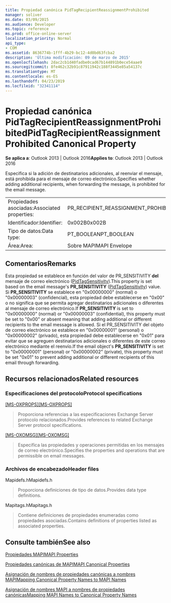 ```yaml
---
title: Propiedad canónica PidTagRecipientReassignmentProhibited
manager: soliver
ms.date: 03/09/2015
ms.audience: Developer
ms.topic: reference
ms.prod: office-online-server
localization_priority: Normal
api_type:
- COM
ms.assetid: 8636774b-1fff-4b29-bc12-4d0bd63fcba2
description: 'Última modificación: 09 de marzo de 2015'
ms.openlocfilehash: 2dac2cb1d40fadbe0cad67b144891b0ece54aae9
ms.sourcegitcommit: 8fe462c32b91c87911942c188f3445e85a54137c
ms.translationtype: MT
ms.contentlocale: es-ES
ms.lasthandoff: 04/23/2019
ms.locfileid: "32341114"
---
```

# <a name="pidtagrecipientreassignmentprohibited-canonical-property"></a><span data-ttu-id="0f1d3-103">Propiedad canónica PidTagRecipientReassignmentProhibited</span><span class="sxs-lookup"><span data-stu-id="0f1d3-103">PidTagRecipientReassignmentProhibited Canonical Property</span></span>

  
  
<span data-ttu-id="0f1d3-104">**Se aplica a**: Outlook 2013 | Outlook 2016</span><span class="sxs-lookup"><span data-stu-id="0f1d3-104">**Applies to**: Outlook 2013 | Outlook 2016</span></span> 
  
<span data-ttu-id="0f1d3-105">Especifica si la adición de destinatarios adicionales, al reenviar el mensaje, está prohibida para el mensaje de correo electrónico.</span><span class="sxs-lookup"><span data-stu-id="0f1d3-105">Specifies whether adding additional recipients, when forwarding the message, is prohibited for the email message.</span></span>
  
|||
|:-----|:-----|
|<span data-ttu-id="0f1d3-106">Propiedades asociadas:</span><span class="sxs-lookup"><span data-stu-id="0f1d3-106">Associated properties:</span></span>  <br/> |<span data-ttu-id="0f1d3-107">PR_RECIPIENT_REASSIGNMENT_PROHIBITED</span><span class="sxs-lookup"><span data-stu-id="0f1d3-107">PR_RECIPIENT_REASSIGNMENT_PROHIBITED</span></span>  <br/> |
|<span data-ttu-id="0f1d3-108">Identificador:</span><span class="sxs-lookup"><span data-stu-id="0f1d3-108">Identifier:</span></span>  <br/> |<span data-ttu-id="0f1d3-109">0x002B</span><span class="sxs-lookup"><span data-stu-id="0f1d3-109">0x002B</span></span>  <br/> |
|<span data-ttu-id="0f1d3-110">Tipo de datos:</span><span class="sxs-lookup"><span data-stu-id="0f1d3-110">Data type:</span></span>  <br/> |<span data-ttu-id="0f1d3-111">PT_BOOLEAN</span><span class="sxs-lookup"><span data-stu-id="0f1d3-111">PT_BOOLEAN</span></span>  <br/> |
|<span data-ttu-id="0f1d3-112">Área:</span><span class="sxs-lookup"><span data-stu-id="0f1d3-112">Area:</span></span>  <br/> |<span data-ttu-id="0f1d3-113">Sobre MAPI</span><span class="sxs-lookup"><span data-stu-id="0f1d3-113">MAPI Envelope</span></span>  <br/> |
   
## <a name="remarks"></a><span data-ttu-id="0f1d3-114">Comentarios</span><span class="sxs-lookup"><span data-stu-id="0f1d3-114">Remarks</span></span>

<span data-ttu-id="0f1d3-115">Esta propiedad se establece en función del valor de PR_SENSITIVITY **del** mensaje de correo electrónico ([PidTagSensitivity](pidtagsensitivity-canonical-property.md)).</span><span class="sxs-lookup"><span data-stu-id="0f1d3-115">This property is set based on the email message's **PR_SENSITIVITY** ([PidTagSensitivity](pidtagsensitivity-canonical-property.md)) value.</span></span> <span data-ttu-id="0f1d3-116">Si **PR_SENSITIVITY** se establece en "0x00000000" (normal) o "0x00000003" (confidencial), esta propiedad debe establecerse en "0x00" o no significa que se permita agregar destinatarios adicionales o diferentes al mensaje de correo electrónico.</span><span class="sxs-lookup"><span data-stu-id="0f1d3-116">If **PR_SENSITIVITY** is set to "0x00000000" (normal) or "0x00000003" (confidential), this property must be set to "0x00" or absent meaning that adding additional or different recipients to the email message is allowed.</span></span> <span data-ttu-id="0f1d3-117">Si el PR_SENSITIVITY  del objeto de correo electrónico se establece en "0x00000001" (personal) o "0x00000002" (privado), esta propiedad debe establecerse en "0x01" para evitar que se agreguen destinatarios adicionales o diferentes de este correo electrónico mediante el reenvío.</span><span class="sxs-lookup"><span data-stu-id="0f1d3-117">If the email object's **PR_SENSITIVITY** is set to "0x00000001" (personal) or "0x00000002" (private), this property must be set "0x01" to prevent adding additional or different recipients of this email through forwarding.</span></span> 
  
## <a name="related-resources"></a><span data-ttu-id="0f1d3-118">Recursos relacionados</span><span class="sxs-lookup"><span data-stu-id="0f1d3-118">Related resources</span></span>

### <a name="protocol-specifications"></a><span data-ttu-id="0f1d3-119">Especificaciones del protocolo</span><span class="sxs-lookup"><span data-stu-id="0f1d3-119">Protocol specifications</span></span>

<span data-ttu-id="0f1d3-120">[[MS-OXPROPS]](https://msdn.microsoft.com/library/f6ab1613-aefe-447d-a49c-18217230b148%28Office.15%29.aspx)</span><span class="sxs-lookup"><span data-stu-id="0f1d3-120">[[MS-OXPROPS]](https://msdn.microsoft.com/library/f6ab1613-aefe-447d-a49c-18217230b148%28Office.15%29.aspx)</span></span>
  
> <span data-ttu-id="0f1d3-121">Proporciona referencias a las especificaciones Exchange Server protocolo relacionados.</span><span class="sxs-lookup"><span data-stu-id="0f1d3-121">Provides references to related Exchange Server protocol specifications.</span></span>
    
<span data-ttu-id="0f1d3-122">[[MS-OXOMSG]](https://msdn.microsoft.com/library/daa9120f-f325-4afb-a738-28f91049ab3c%28Office.15%29.aspx)</span><span class="sxs-lookup"><span data-stu-id="0f1d3-122">[[MS-OXOMSG]](https://msdn.microsoft.com/library/daa9120f-f325-4afb-a738-28f91049ab3c%28Office.15%29.aspx)</span></span>
  
> <span data-ttu-id="0f1d3-123">Especifica las propiedades y operaciones permitidas en los mensajes de correo electrónico.</span><span class="sxs-lookup"><span data-stu-id="0f1d3-123">Specifies the properties and operations that are permissible on email messages.</span></span>
    
### <a name="header-files"></a><span data-ttu-id="0f1d3-124">Archivos de encabezado</span><span class="sxs-lookup"><span data-stu-id="0f1d3-124">Header files</span></span>

<span data-ttu-id="0f1d3-125">Mapidefs.h</span><span class="sxs-lookup"><span data-stu-id="0f1d3-125">Mapidefs.h</span></span>
  
> <span data-ttu-id="0f1d3-126">Proporciona definiciones de tipo de datos.</span><span class="sxs-lookup"><span data-stu-id="0f1d3-126">Provides data type definitions.</span></span>
    
<span data-ttu-id="0f1d3-127">Mapitags.h</span><span class="sxs-lookup"><span data-stu-id="0f1d3-127">Mapitags.h</span></span>
  
> <span data-ttu-id="0f1d3-128">Contiene definiciones de propiedades enumeradas como propiedades asociadas.</span><span class="sxs-lookup"><span data-stu-id="0f1d3-128">Contains definitions of properties listed as associated properties.</span></span>
    
## <a name="see-also"></a><span data-ttu-id="0f1d3-129">Consulte también</span><span class="sxs-lookup"><span data-stu-id="0f1d3-129">See also</span></span>



[<span data-ttu-id="0f1d3-130">Propiedades MAPI</span><span class="sxs-lookup"><span data-stu-id="0f1d3-130">MAPI Properties</span></span>](mapi-properties.md)
  
[<span data-ttu-id="0f1d3-131">Propiedades canónicas de MAPI</span><span class="sxs-lookup"><span data-stu-id="0f1d3-131">MAPI Canonical Properties</span></span>](mapi-canonical-properties.md)
  
[<span data-ttu-id="0f1d3-132">Asignación de nombres de propiedades canónicas a nombres MAPI</span><span class="sxs-lookup"><span data-stu-id="0f1d3-132">Mapping Canonical Property Names to MAPI Names</span></span>](mapping-canonical-property-names-to-mapi-names.md)
  
[<span data-ttu-id="0f1d3-133">Asignación de nombres MAPI a nombres de propiedades canónicas</span><span class="sxs-lookup"><span data-stu-id="0f1d3-133">Mapping MAPI Names to Canonical Property Names</span></span>](mapping-mapi-names-to-canonical-property-names.md)

